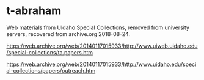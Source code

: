 # t-abraham

Web materials from UIdaho Special Collections, removed from university servers, recovered from archive.org 2018-08-24.

https://web.archive.org/web/20140117015933/http://www.uiweb.uidaho.edu/special-collections/ta.papers.htm

https://web.archive.org/web/20140117015933/http://www.uidaho.edu/special-collections/papers/outreach.htm
